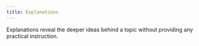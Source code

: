 ```yaml
---
title: Explanations
---
```


Explanations reveal the deeper ideas behind a topic without providing any practical instruction.
